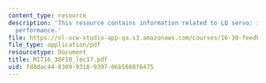 ```yaml
---
content_type: resource
description: 'This resource contains information related to LQ servo: improving transient
  performance.'
file: https://ol-ocw-studio-app-qa.s3.amazonaws.com/courses/16-30-feedback-control-systems-fall-2010/fd8dac4483099318939706b5660f6475_MIT16_30F10_lec17.pdf
file_type: application/pdf
resourcetype: Document
title: MIT16_30F10_lec17.pdf
uid: fd8dac44-8309-9318-9397-06b5660f6475
---
```

